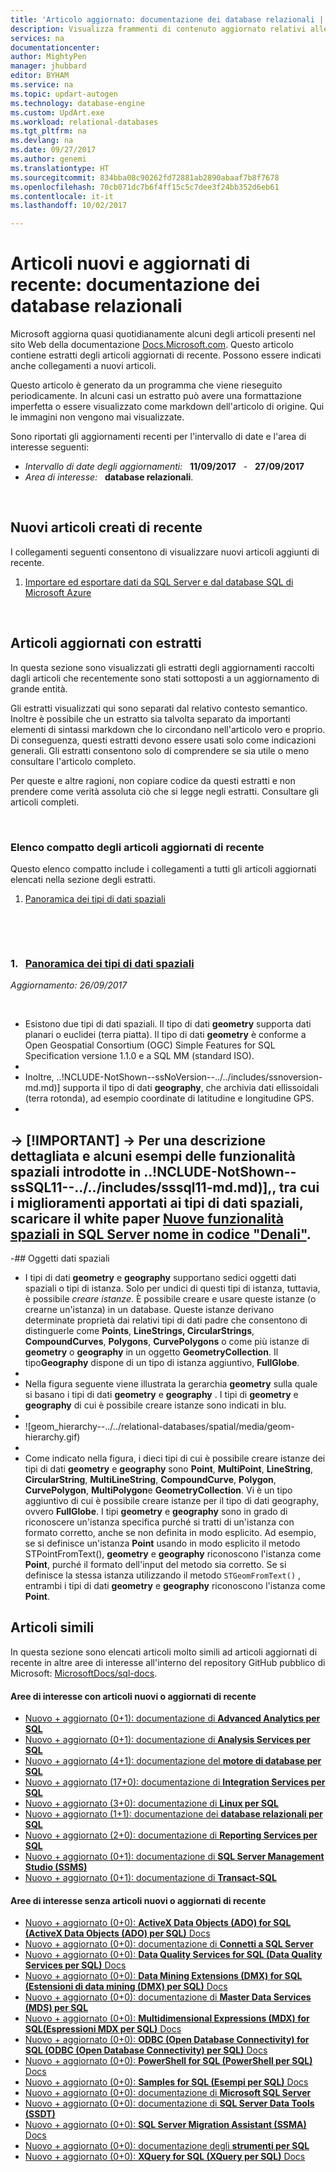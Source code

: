 ```yaml
---
title: 'Articolo aggiornato: documentazione dei database relazionali | Microsoft Docs'
description: Visualizza frammenti di contenuto aggiornato relativi alle modifiche recenti alla documentazione dei database relazionali.
services: na
documentationcenter: 
author: MightyPen
manager: jhubbard
editor: BYHAM
ms.service: na
ms.topic: updart-autogen
ms.technology: database-engine
ms.custom: UpdArt.exe
ms.workload: relational-databases
ms.tgt_pltfrm: na
ms.devlang: na
ms.date: 09/27/2017
ms.author: genemi
ms.translationtype: HT
ms.sourcegitcommit: 834bba08c90262fd72881ab2890abaaf7b8f7678
ms.openlocfilehash: 70cb071dc7b6f4ff15c5c7dee3f24bb352d6eb61
ms.contentlocale: it-it
ms.lasthandoff: 10/02/2017

---
```

# <a name="new-and-recently-updated-relational-databases-docs"></a>Articoli nuovi e aggiornati di recente: documentazione dei database relazionali



Microsoft aggiorna quasi quotidianamente alcuni degli articoli presenti nel sito Web della documentazione [Docs.Microsoft.com](http://docs.microsoft.com/). Questo articolo contiene estratti degli articoli aggiornati di recente. Possono essere indicati anche collegamenti a nuovi articoli.

Questo articolo è generato da un programma che viene rieseguito periodicamente. In alcuni casi un estratto può avere una formattazione imperfetta o essere visualizzato come markdown dell'articolo di origine. Qui le immagini non vengono mai visualizzate.

Sono riportati gli aggiornamenti recenti per l'intervallo di date e l'area di interesse seguenti:



- *Intervallo di date degli aggiornamenti:* &nbsp; **11/09/2017** &nbsp; - &nbsp; **27/09/2017**
- *Area di interesse:* &nbsp; **database relazionali**.




&nbsp;

## <a name="new-articles-created-recently"></a>Nuovi articoli creati di recente

I collegamenti seguenti consentono di visualizzare nuovi articoli aggiunti di recente.


1. [Importare ed esportare dati da SQL Server e dal database SQL di Microsoft Azure](import-export/overview-import-export.md)



&nbsp;

## <a name="updated-articles-with-excerpts"></a>Articoli aggiornati con estratti

In questa sezione sono visualizzati gli estratti degli aggiornamenti raccolti dagli articoli che recentemente sono stati sottoposti a un aggiornamento di grande entità.

Gli estratti visualizzati qui sono separati dal relativo contesto semantico. Inoltre è possibile che un estratto sia talvolta separato da importanti elementi di sintassi markdown che lo circondano nell'articolo vero e proprio. Di conseguenza, questi estratti devono essere usati solo come indicazioni generali. Gli estratti consentono solo di comprendere se sia utile o meno consultare l'articolo completo.

Per queste e altre ragioni, non copiare codice da questi estratti e non prendere come verità assoluta ciò che si legge negli estratti. Consultare gli articoli completi.





&nbsp;

<a name="compactupdatedlist"/>

### <a name="compact-list-of-articles-updated-recently"></a>Elenco compatto degli articoli aggiornati di recente

Questo elenco compatto include i collegamenti a tutti gli articoli aggiornati elencati nella sezione degli estratti.

1. [Panoramica dei tipi di dati spaziali](#TitleNum_1)




&nbsp;

&nbsp;

<a name="TitleNum_1"/>

### <a name="1-nbsp-spatial-data-types-overviewspatialspatial-data-types-overviewmd"></a>1. &nbsp; [Panoramica dei tipi di dati spaziali](spatial/spatial-data-types-overview.md)

*Aggiornamento: 26/09/2017* &nbsp; &nbsp; &nbsp; &nbsp; &nbsp; 

<!-- Source markdown line 27.  ms.author= "rickbyh".  -->

&nbsp;


<!-- git diff --ignore-all-space --unified=0 96dd44cf49e96d1d543a629d49de297dba9c1753 2e9629f852ea42a213c7c24831bcfa53e40358f2  (PR=0  ,  Filename=spatial-data-types-overview.md  ,  Dirpath=docs\relational-databases\spatial\  ,  MergeCommitSha40=b33976cf92f23fbb13cee0c353fd40608d002d94) -->



 -  Esistono due tipi di dati spaziali. Il tipo di dati **geometry** supporta dati planari o euclidei (terra piatta). Il tipo di dati **geometry** è conforme a Open Geospatial Consortium (OGC) Simple Features for SQL Specification versione 1.1.0 e a SQL MM (standard ISO).
 -
 - Inoltre, ..!NCLUDE-NotShown--ssNoVersion--../../includes/ssnoversion-md.md)] supporta il tipo di dati **geography**, che archivia dati ellissoidali (terra rotonda), ad esempio coordinate di latitudine e longitudine GPS.
 -
 -> [!IMPORTANT]
 ->  Per una descrizione dettagliata e alcuni esempi delle funzionalità spaziali introdotte in ..!NCLUDE-NotShown--ssSQL11--../../includes/sssql11-md.md)],, tra cui i miglioramenti apportati ai tipi di dati spaziali, scaricare il white paper [Nuove funzionalità spaziali in SQL Server nome in codice "Denali"](http://go.microsoft.com/fwlink/?LinkId=226407).
 -
 -##  <a name="objects"></a> Oggetti dati spaziali
 - I tipi di dati **geometry** e **geography** supportano sedici oggetti dati spaziali o tipi di istanza. Solo per undici di questi tipi di istanza, tuttavia, è possibile *creare istanze*. È possibile creare e usare queste istanze (o crearne un'istanza) in un database. Queste istanze derivano determinate proprietà dai relativi tipi di dati padre che consentono di distinguerle come **Points**, **LineStrings, CircularStrings**, **CompoundCurves**, **Polygons**, **CurvePolygons** o come più istanze di **geometry** o **geography** in un oggetto **GeometryCollection**. Il tipo**Geography** dispone di un tipo di istanza aggiuntivo, **FullGlobe**.
 -
 - Nella figura seguente viene illustrata la gerarchia **geometry** sulla quale si basano i tipi di dati **geometry** e **geography** . I tipi di **geometry** e **geography** di cui è possibile creare istanze sono indicati in blu.
 -
 - ![geom_hierarchy--../../relational-databases/spatial/media/geom-hierarchy.gif)
 -
 - Come indicato nella figura, i dieci tipi di cui è possibile creare istanze dei tipi di dati **geometry** e **geography** sono **Point**, **MultiPoint**, **LineString**, **CircularString**, **MultiLineString**, **CompoundCurve**, **Polygon**, **CurvePolygon**, **MultiPolygon**e **GeometryCollection**. Vi è un tipo aggiuntivo di cui è possibile creare istanze per il tipo di dati geography, ovvero **FullGlobe**. I tipi **geometry** e **geography** sono in grado di riconoscere un'istanza specifica purché si tratti di un'istanza con formato corretto, anche se non definita in modo esplicito. Ad esempio, se si definisce un'istanza **Point** usando in modo esplicito il metodo STPointFromText(), **geometry** e **geography** riconoscono l'istanza come **Point**, purché il formato dell'input del metodo sia corretto. Se si definisce la stessa istanza utilizzando il metodo `STGeomFromText()` , entrambi i tipi di dati **geometry** e **geography** riconoscono l'istanza come **Point**.







## <a name="similar-articles"></a>Articoli simili

<!--  HOW TO:
    Refresh this file's line items with the latest 'Count-in-Similars*' content.
    Then run Run-533-*.BAT
-->

In questa sezione sono elencati articoli molto simili ad articoli aggiornati di recente in altre aree di interesse all'interno del repository GitHub pubblico di Microsoft: [MicrosoftDocs/sql-docs](https://github.com/MicrosoftDocs/sql-docs/).

#### <a name="subject-areas-which-do-have-new-or-recently-updated-articles"></a>Aree di interesse con articoli nuovi o aggiornati di recente

- [Nuovo + aggiornato (0+1): documentazione di **Advanced Analytics per SQL**](../advanced-analytics/new-updated-advanced-analytics.md)
- [Nuovo + aggiornato (0+1): documentazione di **Analysis Services per SQL**](../analysis-services/new-updated-analysis-services.md)
- [Nuovo + aggiornato (4+1): documentazione del **motore di database per SQL**](../database-engine/new-updated-database-engine.md)
- [Nuovo + aggiornato (17+0): documentazione di **Integration Services per SQL**](../integration-services/new-updated-integration-services.md)
- [Nuovo + aggiornato (3+0): documentazione di **Linux per SQL**](../linux/new-updated-linux.md)
- [Nuovo + aggiornato (1+1): documentazione dei **database relazionali per SQL**](../relational-databases/new-updated-relational-databases.md)
- [Nuovo + aggiornato (2+0): documentazione di **Reporting Services per SQL**](../reporting-services/new-updated-reporting-services.md)
- [Nuovo + aggiornato (0+1): documentazione di **SQL Server Management Studio (SSMS)**](../ssms/new-updated-ssms.md)
- [Nuovo + aggiornato (0+1): documentazione di **Transact-SQL**](../t-sql/new-updated-t-sql.md)

#### <a name="subject-areas-which-have-no-new-or-recently-updated-articles"></a>Aree di interesse senza articoli nuovi o aggiornati di recente

- [Nuovo + aggiornato (0+0): **ActiveX Data Objects (ADO) for SQL (ActiveX Data Objects (ADO) per SQL)** Docs](../ado/new-updated-ado.md)
- [Nuovo + aggiornato (0+0): documentazione di **Connetti a SQL Server**](../connect/new-updated-connect.md)
- [Nuovo + aggiornato (0+0): **Data Quality Services for SQL (Data Quality Services per SQL)** Docs](../data-quality-services/new-updated-data-quality-services.md)
- [Nuovo + aggiornato (0+0): **Data Mining Extensions (DMX) for SQL (Estensioni di data mining (DMX) per SQL)** Docs](../dmx/new-updated-dmx.md)
- [Nuovo + aggiornato (0+0): documentazione di **Master Data Services (MDS) per SQL**](../master-data-services/new-updated-master-data-services.md)
- [Nuovo + aggiornato (0+0): **Multidimensional Expressions (MDX) for SQL(Espressioni MDX per SQL)** Docs](../mdx/new-updated-mdx.md)
- [Nuovo + aggiornato (0+0): **ODBC (Open Database Connectivity) for SQL (ODBC (Open Database Connectivity) per SQL)** Docs](../odbc/new-updated-odbc.md)
- [Nuovo + aggiornato (0+0): **PowerShell for SQL (PowerShell per SQL)** Docs](../powershell/new-updated-powershell.md)
- [Nuovo + aggiornato (0+0): **Samples for SQL (Esempi per SQL)** Docs](../sample/new-updated-sample.md)
- [Nuovo + aggiornato (0+0): documentazione di **Microsoft SQL Server**](../sql-server/new-updated-sql-server.md)
- [Nuovo + aggiornato (0+0): documentazione di **SQL Server Data Tools (SSDT)**](../ssdt/new-updated-ssdt.md)
- [Nuovo + aggiornato (0+0): **SQL Server Migration Assistant (SSMA)** Docs](../ssma/new-updated-ssma.md)
- [Nuovo + aggiornato (0+0): documentazione degli **strumenti per SQL**](../tools/new-updated-tools.md)
- [Nuovo + aggiornato (0+0): **XQuery for SQL (XQuery per SQL)** Docs](../xquery/new-updated-xquery.md)



